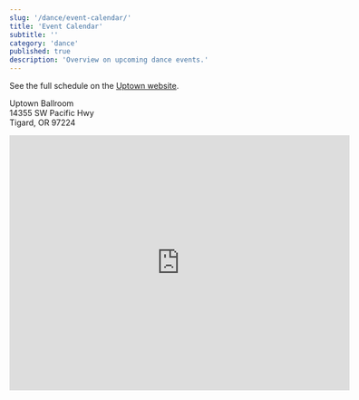 ```yaml
---
slug: '/dance/event-calendar/'
title: 'Event Calendar'
subtitle: ''
category: 'dance'
published: true
description: 'Overview on upcoming dance events.'
---
```


See the full schedule on the [Uptown website](http://uptownballroom.net/studio-schedule/).

Uptown Ballroom\
14355 SW Pacific Hwy\
Tigard, OR 97224

<iframe src="https://www.google.com/maps/embed?pb=!1m14!1m8!1m3!1d11202.425814254862!2d-122.7907427!3d45.417275!3m2!1i1024!2i768!4f13.1!3m3!1m2!1s0x0%3A0xd3f11ef5d2f30550!2sUptown%20Dance%20Studio!5e0!3m2!1sen!2sus!4v1620510031810!5m2!1sen!2sus" width="600" height="450" style="border:0;" allowfullscreen="" loading="lazy"></iframe>
